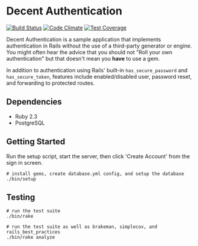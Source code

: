 # Decent Authentication
[![Build Status](https://travis-ci.org/leesmith/decent_authentication.svg?branch=master)](https://travis-ci.org/leesmith/decent_authentication) [![Code Climate](https://codeclimate.com/github/leesmith/decent_authentication/badges/gpa.svg)](https://codeclimate.com/github/leesmith/decent_authentication) [![Test Coverage](https://codeclimate.com/github/leesmith/decent_authentication/badges/coverage.svg)](https://codeclimate.com/github/leesmith/decent_authentication/coverage)

Decent Authentication is a sample application that implements authentication in Rails without the
use of a third-party generator or engine. You might often hear the advice that you should not "Roll
your own authentication" but that doesn't mean you **have** to use a gem.

In addition to authentication using Rails' built-in `has_secure_password` and `has_secure_token`,
features include enabled/disabled user, password reset, and forwarding to protected routes.

## Dependencies

* Ruby 2.3
* PostgreSQL

## Getting Started

Run the setup script, start the server, then click 'Create Account' from the sign in screen.

```
# install gems, create database.yml config, and setup the database
./bin/setup
```

## Testing

```
# run the test suite
./bin/rake
```

```
# run the test suite as well as brakeman, simplecov, and rails_best_practices
./bin/rake analyze
```
